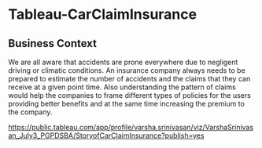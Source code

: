 # Tableau-CarClaimInsurance

## Business Context 

We are all aware that accidents are prone everywhere due to negligent driving or climatic conditions. An insurance company always needs to be prepared to estimate the number of accidents and the claims that they can receive at a given point time. Also understanding the pattern of claims would help the companies to frame different types of policies for the users providing better benefits and at the same time increasing the premium to the company.



https://public.tableau.com/app/profile/varsha.srinivasan/viz/VarshaSrinivasan_July3_PGPDSBA/StoryofCarClaimInsurance?publish=yes
